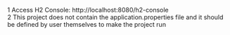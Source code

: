 1 Access H2 Console:
http://localhost:8080/h2-console \
2 This project does not contain the application.properties file and it should be defined by user themselves to make the project run

